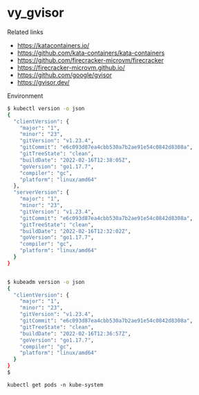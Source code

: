 # vy_gvisor

Related links

- https://katacontainers.io/
- https://github.com/kata-containers/kata-containers
- https://github.com/firecracker-microvm/firecracker
- https://firecracker-microvm.github.io/
- https://github.com/google/gvisor
- https://gvisor.dev/

Environment

```bash
$ kubectl version -o json
{
  "clientVersion": {
    "major": "1",
    "minor": "23",
    "gitVersion": "v1.23.4",
    "gitCommit": "e6c093d87ea4cbb530a7b2ae91e54c0842d8308a",
    "gitTreeState": "clean",
    "buildDate": "2022-02-16T12:38:05Z",
    "goVersion": "go1.17.7",
    "compiler": "gc",
    "platform": "linux/amd64"
  },
  "serverVersion": {
    "major": "1",
    "minor": "23",
    "gitVersion": "v1.23.4",
    "gitCommit": "e6c093d87ea4cbb530a7b2ae91e54c0842d8308a",
    "gitTreeState": "clean",
    "buildDate": "2022-02-16T12:32:02Z",
    "goVersion": "go1.17.7",
    "compiler": "gc",
    "platform": "linux/amd64"
  }
}


$ kubeadm version -o json
{
  "clientVersion": {
    "major": "1",
    "minor": "23",
    "gitVersion": "v1.23.4",
    "gitCommit": "e6c093d87ea4cbb530a7b2ae91e54c0842d8308a",
    "gitTreeState": "clean",
    "buildDate": "2022-02-16T12:36:57Z",
    "goVersion": "go1.17.7",
    "compiler": "gc",
    "platform": "linux/amd64"
  }
}
$ 
```

```
kubectl get pods -n kube-system
```

